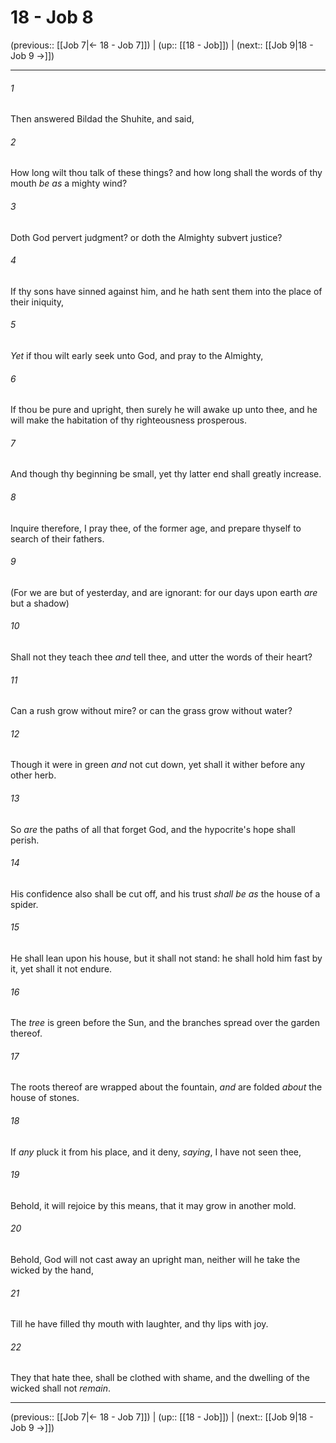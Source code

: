 # 18 - Job 8

(previous:: [[Job 7|← 18 - Job 7]]) | (up:: [[18 - Job]]) | (next:: [[Job 9|18 - Job 9 →]])

***


###### 1 
Then answered Bildad the Shuhite, and said, 

###### 2 
How long wilt thou talk of these things? and how long shall the words of thy mouth _be as_ a mighty wind? 

###### 3 
Doth God pervert judgment? or doth the Almighty subvert justice? 

###### 4 
If thy sons have sinned against him, and he hath sent them into the place of their iniquity, 

###### 5 
_Yet_ if thou wilt early seek unto God, and pray to the Almighty, 

###### 6 
If thou be pure and upright, then surely he will awake up unto thee, and he will make the habitation of thy righteousness prosperous. 

###### 7 
And though thy beginning be small, yet thy latter end shall greatly increase. 

###### 8 
Inquire therefore, I pray thee, of the former age, and prepare thyself to search of their fathers. 

###### 9 
(For we are but of yesterday, and are ignorant: for our days upon earth _are_ but a shadow) 

###### 10 
Shall not they teach thee _and_ tell thee, and utter the words of their heart? 

###### 11 
Can a rush grow without mire? or can the grass grow without water? 

###### 12 
Though it were in green _and_ not cut down, yet shall it wither before any other herb. 

###### 13 
So _are_ the paths of all that forget God, and the hypocrite's hope shall perish. 

###### 14 
His confidence also shall be cut off, and his trust _shall be as_ the house of a spider. 

###### 15 
He shall lean upon his house, but it shall not stand: he shall hold him fast by it, yet shall it not endure. 

###### 16 
The _tree_ is green before the Sun, and the branches spread over the garden thereof. 

###### 17 
The roots thereof are wrapped about the fountain, _and_ are folded _about_ the house of stones. 

###### 18 
If _any_ pluck it from his place, and it deny, _saying_, I have not seen thee, 

###### 19 
Behold, it will rejoice by this means, that it may grow in another mold. 

###### 20 
Behold, God will not cast away an upright man, neither will he take the wicked by the hand, 

###### 21 
Till he have filled thy mouth with laughter, and thy lips with joy. 

###### 22 
They that hate thee, shall be clothed with shame, and the dwelling of the wicked shall not _remain_.

***

(previous:: [[Job 7|← 18 - Job 7]]) | (up:: [[18 - Job]]) | (next:: [[Job 9|18 - Job 9 →]])
